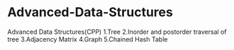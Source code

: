 # Advanced-Data-Structures
Advanced Data Structures(CPP)
1.Tree
2.Inorder and postorder traversal of tree
3.Adjacency Matrix
4.Graph
5.Chained Hash Table
